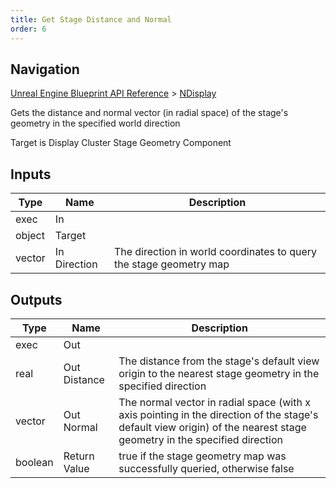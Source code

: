 ```yaml
---
title: Get Stage Distance and Normal
order: 6
---
```

## Navigation

[Unreal Engine Blueprint API Reference](https://dev.epicgames.com/documentation/en-us/unreal-engine/BlueprintAPI) > [NDisplay](https://dev.epicgames.com/documentation/en-us/unreal-engine/BlueprintAPI/NDisplay)

Gets the distance and normal vector (in radial space) of the stage's geometry in the specified world direction

Target is Display Cluster Stage Geometry Component

## Inputs

| Type | Name | Description |
| --- | --- | --- |
| exec | In |  |
| object | Target |  |
| vector | In Direction | The direction in world coordinates to query the stage geometry map |

## Outputs

| Type | Name | Description |
| --- | --- | --- |
| exec | Out |  |
| real | Out Distance | The distance from the stage's default view origin to the nearest stage geometry in the specified direction |
| vector | Out Normal | The normal vector in radial space (with x axis pointing in the direction of the stage's default view origin) of the nearest stage geometry in the specified direction |
| boolean | Return Value | true if the stage geometry map was successfully queried, otherwise false |
